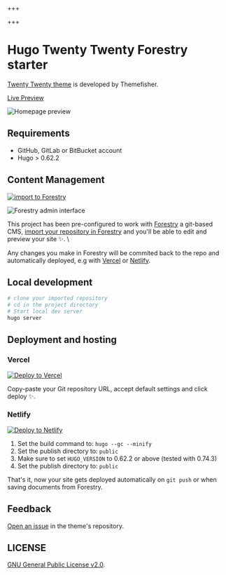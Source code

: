+++

+++
# Hugo Twenty Twenty Forestry starter

[Twenty Twenty theme](https://github.com/themefisher/twenty-twenty-hugo) is developed by Themefisher.

[Live Preview](https://hugo-twenty-twenty-forestry.vercel.app/)

![Homepage preview](./images/homepage.png)

## Requirements

* GitHub, GitLab or BitBucket account
* Hugo > 0.62.2

## Content Management

[![import to Forestry](https://assets.forestry.io/import-to-forestryK.svg)](https://app.forestry.io/quick-start?repo=DirtyF/hugo-twenty-twenty-forestry&engine=hugo&version=0.74.3)

![Forestry admin interface](./images/forestry-admin.png)

This project has been pre-configured to work with [Forestry](https://forestry.io) a git-based CMS, [import your repository in Forestry](https://app.forestry.io/quick-start?repo=DirtyF/hugo-twenty-twenty-forestry&engine=hugo&version=0.74.3) and you'll be able to edit and preview your site ✨. \\

Any changes you make in Forestry will be commited back to the repo and automatically deployed, e.g with [Vercel](#vercel) or [Netlify](#netlify).

## Local development

```bash
# clone your imported repository
# cd in the project directory
# Start local dev server
hugo server
```

## Deployment and hosting

### Vercel

[![Deploy to Vercel](https://zeit.co/button)](https://zeit.co/new/project?template=https://github.com/forestryio/kross-hugo-starter)

Copy-paste your Git repository URL, accept default settings and click deploy ✨.

### Netlify

[![Deploy to Netlify](https://www.netlify.com/img/deploy/button.svg)](https://app.netlify.com/start/deploy?repository=https://github.com/hugo-twenty-twenty-forestry)

1. Set the build command to: `hugo --gc --minify`
2. Set the publish directory to: `public`
3. Make sure to set `HUGO_VERSION` to 0.62.2 or above (tested with 0.74.3)
4. Set the publish directory to: `public`

That's it, now your site gets deployed automatically on `git push` or when saving documents from Forestry.

## Feedback

[Open an issue](https://github.com/themefisher/twenty-twenty-hugo/issues) in the theme's repository.

## LICENSE

[GNU General Public License v2.0](https://github.com/themefisher/twenty-twenty-hugo/blob/master/LICENSE).